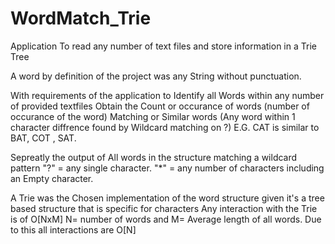 # WordMatch_Trie
Application To read any number of text files and store information in a Trie Tree

A word by definition of the project was any String without punctuation.

With requirements of the application to Identify all Words within any number of provided textfiles
Obtain the Count or occurance of words (number of occurance of the word)
Matching or Similar words (Any word within 1 character diffrence found by Wildcard matching on ?)
E.G. CAT is similar to  BAT, COT , SAT.

Sepreatly the output of All words in the structure matching a wildcard pattern
"?" = any single character.
"*" = any number of characters including an Empty character.


A Trie was the Chosen implementation of the word structure given it's a tree based structure that is specific for characters
Any interaction with the Trie is of O[NxM] N= number of words and M= Average length of all words.
Due to this all interactions are O[N]
